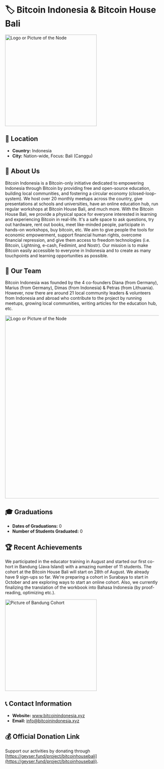 # 🏷️ Bitcoin Indonesia & Bitcoin House Bali
<img src="https://github.com/MyFirstBitcoin/Light-Node-Directory/blob/37ba241682749014b3cab8c5f991dc22f200bb6d/Indonesia%20--%20Bitcoin%20Indonesia/Bitcoin%20Indonesia%20Logo%20Black%20Font.png" width="300" alt="Logo or Picture of the Node"> <!-- 1 picture maximum -->
## 📍 Location
- **Country:** Indonesia
- **City:** Nation-wide, Focus: Bali (Canggu)

## 📖 About Us
Bitcoin Indonesia is a Bitcoin-only initiative dedicated to empowering Indonesia through Bitcoin by providing free and open-source education, building local communities, and fostering a circular economy (closed-loop-system). We host over 20 monthly meetups across the country, give presentations at schools and universities, have an online education hub, run regular workshops at Bitcoin House Bali, and much more. With the Bitcoin House Bali, we provide a physical space for everyone interested in learning and experiencing Bitcoin in real-life. It's a safe space to ask questions, try out hardware, rent out books, meet like-minded people, participate in hands-on workshops, buy bitcoin, etc. We aim to give people the tools for economic empowerment, support financial human rights, overcome financial repression, and give them access to freedom technologies (i.e. Bitcoin, Lightning, e-cash, Fedimint, and Nostr). Our mission is to make Bitcoin easily accessible to everyone in Indonesia and to create as many touchpoints and learning opportunities as possible.

## 👥 Our Team
Bitcoin Indonesia was founded by the 4 co-founders Diana (from Germany), Marius (from Germany), Dimas (from Indonesia) & Petras (from Lithuania). However, now there are around 21 local community leaders & volunteers from Indonesia and abroad who contribute to the project by running meetups, growing local communities, writing articles for the education hub, etc.

<img src="https://github.com/MyFirstBitcoin/Light-Node-Directory/blob/main/Indonesia%20--%20Bitcoin%20Indonesia/Community%20Banner.png" width="600" alt="Logo or Picture of the Node"> <!-- 1 picture maximum -->
## 🎓 Graduations
- **Dates of Graduations:** 0
- **Number of Students Graduated:** 0

## 🏆 Recent Achievements
We participated in the educator training in August and started our first co-hort in Bandung (Java Island) with a amazing number of 11 students. The cohort at the Bitcoin House Bali will start on 28th of August. We already have 9 sign-ups so far. We're preparing a cohort in Surabaya to start in October and are exploring ways to start an online cohort. Also, we currently finalizing the translation of the workbook into Bahasa Indonesia (by proof-reading, optimizing etc.).

<img src="https://github.com/MyFirstBitcoin/Light-Node-Directory/blob/b42c0dbdc981a7713c64935dbe3d5bc5e892e215/Indonesia%20--%20Bitcoin%20Indonesia/Bandung%20MFB%201st%20Cohort.jpeg" width="300" alt="Picture of Bandung Cohort"> <!-- 1 picture maximum -->

## 📞 Contact Information
- **Website:** www.bitcoinindonesia.xyz
- **Email:** info@bitcoinindonesia.xyz

## 💰 Official Donation Link
Support our activities by donating through [https://geyser.fund/project/bitcoinhousebali](https://geyser.fund/project/bitcoinhousebali).
